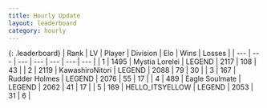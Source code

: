 ```yaml
---
title: Hourly Update
layout: leaderboard
category: hourly
---
```


{: .leaderboard}
| Rank | LV | Player | Division | Elo | Wins | Losses |
| --- | --- | --- | --- | --- | --- | --- |
| <span data-change="0">1</span> | 1495 | <span title="ID: 315148">Mystia Lorelei</span> | LEGEND | <span data-change="0">2117</span> | <span data-change="0">108</span> | <span data-change="0">43</span> |
| <span data-change="0">2</span> | 2119 | <span title="ID: 164871">KawashiroNitori</span> | LEGEND | <span data-change="-8">2088</span> | <span data-change="1">79</span> | <span data-change="1">30</span> |
| <span data-change="0">3</span> | 167 | <span title="ID: 219412">Rudder Holmes</span> | LEGEND | <span data-change="0">2076</span> | <span data-change="0">55</span> | <span data-change="0">17</span> |
| <span data-change="0">4</span> | 489 | <span title="ID: 512212">Eagle Soulmate</span> | LEGEND | <span data-change="0">2062</span> | <span data-change="0">41</span> | <span data-change="0">17</span> |
| <span data-change="0">5</span> | 169 | <span title="ID: 528147">HELLO_ITSYELLOW</span> | LEGEND | <span data-change="0">2053</span> | <span data-change="0">31</span> | <span data-change="0">6</span> |